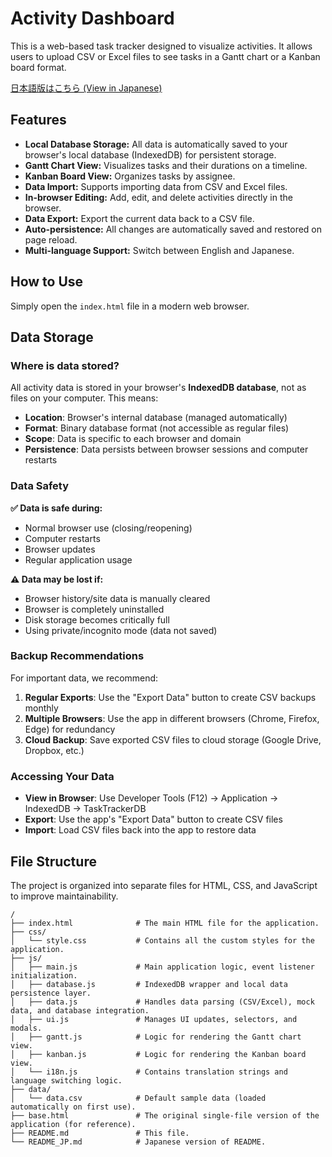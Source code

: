 # Activity Dashboard

This is a web-based task tracker designed to visualize activities. It allows users to upload CSV or Excel files to see tasks in a Gantt chart or a Kanban board format.

[日本語版はこちら (View in Japanese)](README_JP.md)

## Features

*   **Local Database Storage:** All data is automatically saved to your browser's local database (IndexedDB) for persistent storage.
*   **Gantt Chart View:** Visualizes tasks and their durations on a timeline.
*   **Kanban Board View:** Organizes tasks by assignee.
*   **Data Import:** Supports importing data from CSV and Excel files.
*   **In-browser Editing:** Add, edit, and delete activities directly in the browser.
*   **Data Export:** Export the current data back to a CSV file.
*   **Auto-persistence:** All changes are automatically saved and restored on page reload.
*   **Multi-language Support:** Switch between English and Japanese.

## How to Use

Simply open the `index.html` file in a modern web browser.

## Data Storage

### Where is data stored?

All activity data is stored in your browser's **IndexedDB database**, not as files on your computer. This means:

- **Location**: Browser's internal database (managed automatically)
- **Format**: Binary database format (not accessible as regular files)
- **Scope**: Data is specific to each browser and domain
- **Persistence**: Data persists between browser sessions and computer restarts

### Data Safety

**✅ Data is safe during:**
- Normal browser use (closing/reopening)
- Computer restarts
- Browser updates
- Regular application usage

**⚠️ Data may be lost if:**
- Browser history/site data is manually cleared
- Browser is completely uninstalled
- Disk storage becomes critically full
- Using private/incognito mode (data not saved)

### Backup Recommendations

For important data, we recommend:

1. **Regular Exports**: Use the "Export Data" button to create CSV backups monthly
2. **Multiple Browsers**: Use the app in different browsers (Chrome, Firefox, Edge) for redundancy
3. **Cloud Backup**: Save exported CSV files to cloud storage (Google Drive, Dropbox, etc.)

### Accessing Your Data

- **View in Browser**: Use Developer Tools (F12) → Application → IndexedDB → TaskTrackerDB
- **Export**: Use the app's "Export Data" button to create CSV files
- **Import**: Load CSV files back into the app to restore data

## File Structure

The project is organized into separate files for HTML, CSS, and JavaScript to improve maintainability.

```
/
├── index.html              # The main HTML file for the application.
├── css/
│   └── style.css           # Contains all the custom styles for the application.
├── js/
│   ├── main.js             # Main application logic, event listener initialization.
│   ├── database.js         # IndexedDB wrapper and local data persistence layer.
│   ├── data.js             # Handles data parsing (CSV/Excel), mock data, and database integration.
│   ├── ui.js               # Manages UI updates, selectors, and modals.
│   ├── gantt.js            # Logic for rendering the Gantt chart view.
│   ├── kanban.js           # Logic for rendering the Kanban board view.
│   └── i18n.js             # Contains translation strings and language switching logic.
├── data/
│   └── data.csv            # Default sample data (loaded automatically on first use).
├── base.html               # The original single-file version of the application (for reference).
├── README.md               # This file.
└── README_JP.md            # Japanese version of README.
```
